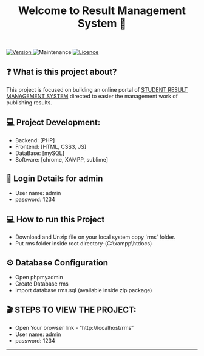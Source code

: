 <h1 align="center">Welcome to Result Management System 👋</h1>
<br>

<p>
  <a href="https://github.com/mayankmohak/Student-Result-Management-System" target="_blank">
    <img alt="Version" src="https://img.shields.io/badge/version-1.0.0-blue.svg?cacheSeconds=2592000" />
  </a>
  <img alt="Maintenance" src="https://img.shields.io/badge/Maintained-yes-blue.svg" />
  <a href="https://github.com/mayankmohak/Student-Result-Management-System/blob/master/LICENSE" target="_blank">
    <img alt="Licence" src="https://img.shields.io/badge/License-Apache%202.0-blue.svg" />
  </a>
</p>

## ❓ What is this project about?

This project is focused on building an online portal of [STUDENT RESULT MANAGEMENT SYSTEM](http://result-board.infinityfreeapp.com/rms/index.php) directed to easier the management work of publishing results.

## :computer: Project Development:
  - Backend: [PHP]
  - Frontend: [HTML, CSS3, JS]
  - DataBase: [mySQL]
  - Software: [chrome, XAMPP, sublime]

## :lock_with_ink_pen: Login Details for admin 
  - User name: admin
  - password: 1234
  
## :computer: How to run this Project
  - Download and Unzip file on your local system copy 'rms' folder.
  - Put rms folder inside root directory-(C:\xampp\htdocs)
  
## :gear: Database Configuration
  - Open phpmyadmin
  - Create Database rms
  - Import database rms.sql (available inside zip package)
  
## :clapper: STEPS TO VIEW THE PROJECT:
  - Open Your browser link - “http://localhost/rms”
  - User name: admin
  - password: 1234
  

<hr>
